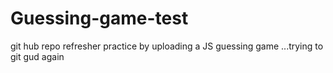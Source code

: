 # Guessing-game-test
git hub repo refresher practice by uploading a JS guessing game
...trying to git gud again

